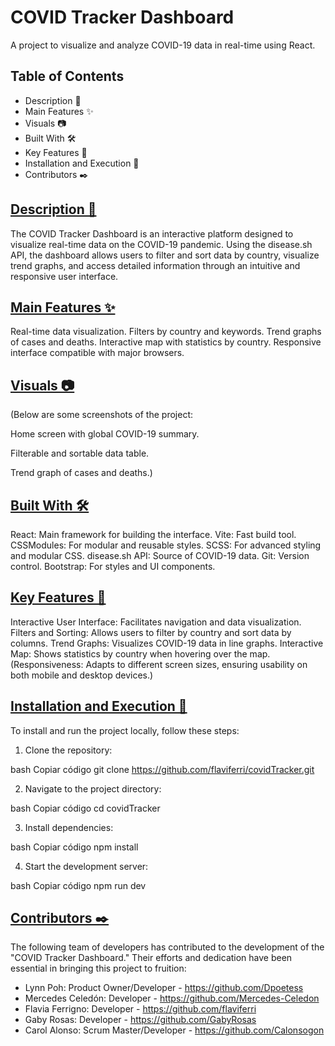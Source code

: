 # COVID Tracker Dashboard
A project to visualize and analyze COVID-19 data in real-time using React.

## Table of Contents
- Description 📝
- Main Features ✨
- Visuals  📷
- Built With 🛠️
- Key Features  🔑
- Installation and Execution  🚀
- Contributors ✒️


## [Description 📝](#description)

The COVID Tracker Dashboard is an interactive platform designed to visualize real-time data on the COVID-19 pandemic. Using the disease.sh API, the dashboard allows users to filter and sort data by country, visualize trend graphs, and access detailed information through an intuitive and responsive user interface.

## [Main Features ✨](#main-features)

Real-time data visualization.
Filters by country and keywords.
Trend graphs of cases and deaths.
Interactive map with statistics by country.
Responsive interface compatible with major browsers.


## [Visuals 📷](#visuals)

(Below are some screenshots of the project:


Home screen with global COVID-19 summary.


Filterable and sortable data table.


Trend graph of cases and deaths.)

## [Built With 🛠️](#built-with)

React: Main framework for building the interface.
Vite: Fast build tool.
CSSModules: For modular and reusable styles.
SCSS: For advanced styling and modular CSS.
disease.sh API: Source of COVID-19 data.
Git: Version control.
Bootstrap: For styles and UI components.


## [Key Features 🔑](#key-features)

Interactive User Interface: Facilitates navigation and data visualization.
Filters and Sorting: Allows users to filter by country and sort data by columns.
Trend Graphs: Visualizes COVID-19 data in line graphs.
Interactive Map: Shows statistics by country when hovering over the map.
(Responsiveness: Adapts to different screen sizes, ensuring usability on both mobile and desktop devices.)


## [Installation and Execution 🚀](#installation-and-execution)

To install and run the project locally, follow these steps:

1. Clone the repository:

bash
Copiar código
git clone https://github.com/flaviferri/covidTracker.git


2. Navigate to the project directory:

bash
Copiar código
cd covidTracker


3. Install dependencies:

bash
Copiar código
npm install

4. Start the development server:

bash
Copiar código
npm run dev

## [Contributors ✒️](#contributors)

The following team of developers has contributed to the development of the "COVID Tracker Dashboard." Their efforts and dedication have been essential in bringing this project to fruition:

- Lynn Poh: Product Owner/Developer - https://github.com/Dpoetess
- Mercedes Celedón: Developer - https://github.com/Mercedes-Celedon
- Flavia Ferrigno: Developer - https://github.com/flaviferri
- Gaby Rosas: Developer - https://github.com/GabyRosas
- Carol Alonso: Scrum Master/Developer - https://github.com/Calonsogon
